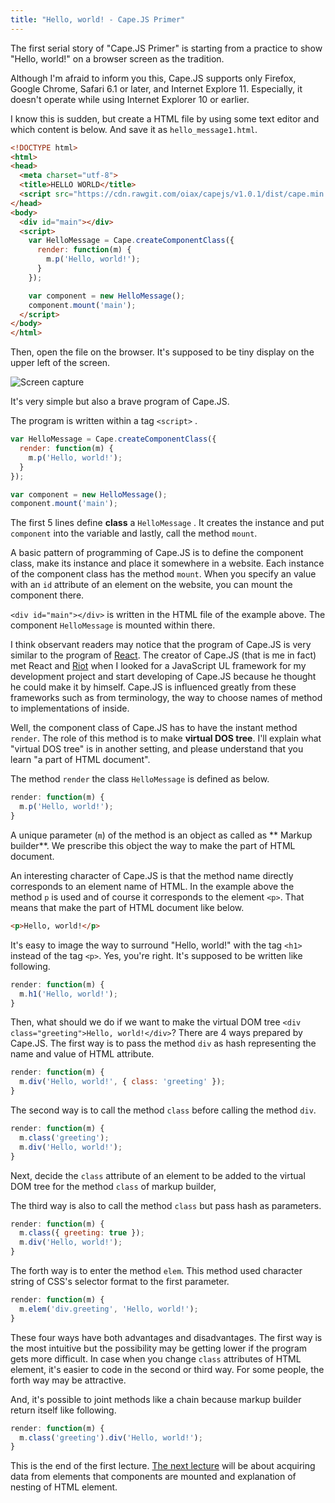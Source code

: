 ```yaml
---
title: "Hello, world! - Cape.JS Primer"
---
```


The first serial story of "Cape.JS Primer" is starting from a practice to show "Hello, world!" on a browser screen as the tradition.

<div class="note">
Although I'm afraid to inform you this, Cape.JS supports only Firefox, Google Chrome, Safari 6.1 or later, and Internet Explore 11. Especially, it doesn't operate while using Internet Explorer 10 or earlier.
</div>

I know this is sudden, but create a HTML file by using some text editor and which content is below. And save it as `hello_message1.html`.

```html
<!DOCTYPE html>
<html>
<head>
  <meta charset="utf-8">
  <title>HELLO WORLD</title>
  <script src="https://cdn.rawgit.com/oiax/capejs/v1.0.1/dist/cape.min.js"></script>
</head>
<body>
  <div id="main"></div>
  <script>
    var HelloMessage = Cape.createComponentClass({
      render: function(m) {
        m.p('Hello, world!');
      }
    });

    var component = new HelloMessage();
    component.mount('main');
  </script>
</body>
</html>
```

Then, open the file on the browser. It's supposed to be tiny display on the upper left of the screen.

<div class="block-image">
<img src="/capejs/images/capejs_primer/hello_message1.png" alt="Screen capture">
</div>

It's very simple but also a brave program of Cape.JS.

The program is written within a tag `<script>` .

```javascript
var HelloMessage = Cape.createComponentClass({
  render: function(m) {
    m.p('Hello, world!');
  }
});

var component = new HelloMessage();
component.mount('main');
```

The first 5 lines define **class** a `HelloMessage` . It creates the instance and put `component` into the variable and lastly, call the method `mount`.

A basic pattern of programming of Cape.JS is to define the component class, make its instance and place it somewhere in a website. Each instance of the component class has the method `mount`. When you specify an value with an `id` attribute of an element on the website, you can mount the component there.

`<div id="main"></div>` is written in the HTML file of the example above. The component `HelloMessage` is mounted within there.

<div class="note">
I think observant readers may notice that the program of Cape.JS is very similar to the program of <a href="https://facebook.github.io/react/">React</a>. The creator of Cape.JS (that is me in fact) met React and <a href="https://muut.com/riotjs/">Riot</a> when I looked for a JavaScript UL framework for my development project and start developing of Cape.JS because he thought he could make it by himself. Cape.JS is influenced greatly from these frameworks such as from terminology, the way to choose names of method to implementations of inside.
</div>

Well, the component class of Cape.JS has to have the instant method `render`. The role of this method is to make **virtual DOS tree**. I'll explain what "virtual DOS tree" is in another setting, and please understand that you learn "a part of HTML document".

The method `render` the class `HelloMessage` is defined as below.

```javascript
render: function(m) {
  m.p('Hello, world!');
}
```

A unique parameter (`m`) of the method is an object as called as ** Markup builder**. We prescribe this object the way to make the part of HTML document.

An interesting character of Cape.JS is that the method name directly corresponds to an element name of HTML. In the example above the method `p` is used and of course it corresponds to the element `<p>`. That means that make the part of HTML document like below.

```html
<p>Hello, world!</p>
```

It's easy to image the way to surround "Hello, world!" with the tag `<h1>` instead of the tag `<p>`. Yes, you're right. It's supposed to be written like following.


```javascript
render: function(m) {
  m.h1('Hello, world!');
}
```

Then, what should we do if we want to make the virtual DOM tree `<div class="greeting">Hello, world!</div>`? There are 4 ways prepared by Cape.JS.  The first way is to pass the method `div` as hash representing the name and value of HTML attribute.


```javascript
render: function(m) {
  m.div('Hello, world!', { class: 'greeting' });
}
```

The second way is to call the method `class` before calling the method `div`.

```javascript
render: function(m) {
  m.class('greeting');
  m.div('Hello, world!');
}
```

Next, decide the `class` attribute of an element to be added to the virtual DOM tree for the method `class` of markup builder,

The third way is also to call the method `class` but pass hash as parameters.

```javascript
render: function(m) {
  m.class({ greeting: true });
  m.div('Hello, world!');
}
```

The forth way is to enter the method `elem`. This method used character string of CSS's selector format to the first parameter.


```javascript
render: function(m) {
  m.elem('div.greeting', 'Hello, world!');
}
```

These four ways have both advantages and disadvantages. The first way is the most intuitive but the possibility may be getting lower if the program gets more difficult. In case when you change `class` attributes of HTML element, it's easier to code in the second or third way. For some people, the forth way may be attractive.

And, it's possible to joint methods like a chain because markup builder return itself like following.


```javascript
render: function(m) {
  m.class('greeting').div('Hello, world!');
}
```

This is the end of the first lecture. [The next lecture](../02_custom_attributes_and_nested_elements) will be about acquiring data from elements that components are mounted and explanation of nesting of HTML element.
